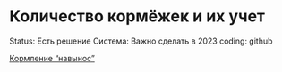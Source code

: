 # Количество кормёжек и их учет

Status: Есть решение
Система: Важно сделать в 2023
coding: github

[Кормление “навынос”](%D0%9A%D0%BE%D0%BB%D0%B8%D1%87%D0%B5%D1%81%D1%82%D0%B2%D0%BE%20%D0%BA%D0%BE%D1%80%D0%BC%D0%B5%CC%88%D0%B6%D0%B5%D0%BA%20%D0%B8%20%D0%B8%D1%85%20%D1%83%D1%87%D0%B5%D1%82%207358163865a24da08767b40ef6c52038/%D0%9A%D0%BE%D1%80%D0%BC%D0%BB%D0%B5%D0%BD%D0%B8%D0%B5%20%E2%80%9C%D0%BD%D0%B0%D0%B2%D1%8B%D0%BD%D0%BE%D1%81%E2%80%9D%2017345444fa814b639c473f52fdd7883d.md)